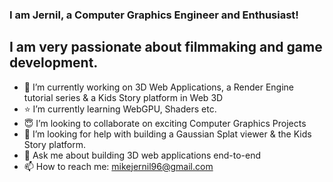### I am Jernil, a Computer Graphics Engineer and Enthusiast!
## I am very passionate about filmmaking and game development.

- 🧊 I’m currently working on 3D Web Applications, a Render Engine tutorial series & a Kids Story platform in Web 3D
- ⭐️ I’m currently learning WebGPU, Shaders etc.
- 😇 I’m looking to collaborate on exciting Computer Graphics Projects
- 🤔 I’m looking for help with building a Gaussian Splat viewer & the Kids Story platform.
- 💬 Ask me about building 3D web applications end-to-end
- 📫 How to reach me: mikejernil96@gmail.com
